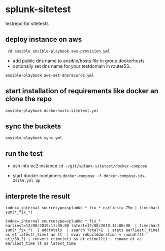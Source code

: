 # splunk-sitetest
testrepo for sitetests

## deploy instance on aws

``
cd ansible
ansible-playbook aws-provision.yml``

- add public dns name to ansible/hosts file in group dockerhosts
- optionally set dns name for your testdomain in router53..

``ansible-playbook aws-set-dnsrecords.yml``

## start installation of requirements like docker an clone the repo

``ansible-playbook dockerhosts-sitetest.yml``

## sync the buckets

 ``ansible-playbook sync.yml``

## run the test

- ssh into ec2 instance
 ``cd ~/git/splunk-sitetest/docker-compose``

- start docker containers
 ``docker-compose -f docker-compose-idx-2site.yml up``

## interprete the result

``index=_internal sourcetype=splunkd *_fix_* earliest=-75m | timechart sum(*_fix_*)``

``index=_internal sourcetype=splunkd *_fix_* earliest=12/08/2019:11:00:00 latest=12/08/2019:14:00:00 
| timechart sum(*_fix_*) 
| addtotals 
| search Total>1 
| stats earliest(_time) as et latest(_time) as lt 
| eval rebuildduration = round((lt-et)/60,2)
| convert ctime(et) as et ctime(lt)
| rename et as earliest_time lt as latest_time``